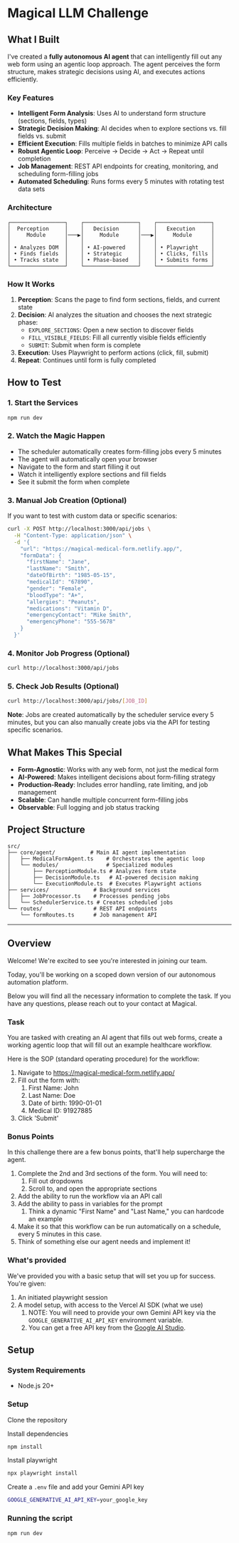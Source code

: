 # Magical LLM Challenge

## What I Built

I've created a **fully autonomous AI agent** that can intelligently fill out any web form using an agentic loop approach. The agent perceives the form structure, makes strategic decisions using AI, and executes actions efficiently.

### Key Features

- **Intelligent Form Analysis**: Uses AI to understand form structure (sections, fields, types)
- **Strategic Decision Making**: AI decides when to explore sections vs. fill fields vs. submit
- **Efficient Execution**: Fills multiple fields in batches to minimize API calls
- **Robust Agentic Loop**: Perceive → Decide → Act → Repeat until completion
- **Job Management**: REST API endpoints for creating, monitoring, and scheduling form-filling jobs
- **Automated Scheduling**: Runs forms every 5 minutes with rotating test data sets

### Architecture

```
┌─────────────────┐    ┌─────────────────┐    ┌─────────────────┐
│  Perception     │    │   Decision      │    │   Execution     │
│     Module      │───▶│     Module      │───▶│     Module      │
│                 │    │                 │    │                 │
│ • Analyzes DOM  │    │ • AI-powered    │    │ • Playwright    │
│ • Finds fields  │    │ • Strategic     │    │ • Clicks, fills │
│ • Tracks state  │    │ • Phase-based   │    │ • Submits forms │
└─────────────────┘    └─────────────────┘    └─────────────────┘
```

### How It Works

1. **Perception**: Scans the page to find form sections, fields, and current state
2. **Decision**: AI analyzes the situation and chooses the next strategic phase:
   - `EXPLORE_SECTIONS`: Open a new section to discover fields
   - `FILL_VISIBLE_FIELDS`: Fill all currently visible fields efficiently
   - `SUBMIT`: Submit when form is complete
3. **Execution**: Uses Playwright to perform actions (click, fill, submit)
4. **Repeat**: Continues until form is fully completed

## How to Test

### 1. Start the Services
```bash
npm run dev
```

### 2. Watch the Magic Happen
- The scheduler automatically creates form-filling jobs every 5 minutes
- The agent will automatically open your browser
- Navigate to the form and start filling it out
- Watch it intelligently explore sections and fill fields
- See it submit the form when complete

### 3. Manual Job Creation (Optional)
If you want to test with custom data or specific scenarios:
```bash
curl -X POST http://localhost:3000/api/jobs \
  -H "Content-Type: application/json" \
  -d '{
    "url": "https://magical-medical-form.netlify.app/",
    "formData": {
      "firstName": "Jane",
      "lastName": "Smith", 
      "dateOfBirth": "1985-05-15",
      "medicalId": "67890",
      "gender": "Female",
      "bloodType": "A+",
      "allergies": "Peanuts",
      "medications": "Vitamin D",
      "emergencyContact": "Mike Smith",
      "emergencyPhone": "555-5678"
    }
  }'
```

### 4. Monitor Job Progress (Optional)
```bash
curl http://localhost:3000/api/jobs
```

### 5. Check Job Results (Optional)
```bash
curl http://localhost:3000/api/jobs/[JOB_ID]
```

**Note**: Jobs are created automatically by the scheduler service every 5 minutes, but you can also manually create jobs via the API for testing specific scenarios.

## What Makes This Special

- **Form-Agnostic**: Works with any web form, not just the medical form
- **AI-Powered**: Makes intelligent decisions about form-filling strategy
- **Production-Ready**: Includes error handling, rate limiting, and job management
- **Scalable**: Can handle multiple concurrent form-filling jobs
- **Observable**: Full logging and job status tracking

## Project Structure

```
src/
├── core/agent/           # Main AI agent implementation
│   ├── MedicalFormAgent.ts    # Orchestrates the agentic loop
│   └── modules/               # Specialized modules
│       ├── PerceptionModule.ts # Analyzes form state
│       ├── DecisionModule.ts   # AI-powered decision making
│       └── ExecutionModule.ts  # Executes Playwright actions
├── services/              # Background services
│   ├── JobProcessor.ts    # Processes pending jobs
│   └── SchedulerService.ts # Creates scheduled jobs
└── routes/                # REST API endpoints
    └── formRoutes.ts      # Job management API
```

---

## Overview

Welcome! We're excited to see you're interested in joining our team.

Today, you'll be working on a scoped down version of our autonomous automation platform.

Below you will find all the necessary information to complete the task. If you have any questions, please reach out to your contact at Magical.

### Task

You are tasked with creating an AI agent that fills out web forms, create a working agentic loop
that will fill out an example healthcare workflow.

Here is the SOP (standard operating procedure) for the workflow:
1. Navigate to https://magical-medical-form.netlify.app/
2. Fill out the form with:
   1. First Name: John
   2. Last Name: Doe
   3. Date of birth: 1990-01-01
   4. Medical ID: 91927885
3. Click 'Submit'

### Bonus Points

In this challenge there are a few bonus points, that'll help supercharge the agent.

1. Complete the 2nd and 3rd sections of the form. You will need to:
   1. Fill out dropdowns
   2. Scroll to, and open the appropriate sections
2. Add the ability to run the workflow via an API call
3. Add the ability to pass in variables for the prompt
   1. Think a dynamic "First Name" and "Last Name," you can hardcode an example
4. Make it so that this workflow can be run automatically on a schedule, every 5 minutes in this
   case.
5. Think of something else our agent needs and implement it!

### What's provided

We've provided you with a basic setup that will set you up for success. You're given:

1. An initiated playwright session
2. A model setup, with access to the Vercel AI SDK (what we use)
   1. NOTE: You will need to provide your own Gemini API key via the `GOOGLE_GENERATIVE_AI_API_KEY` environment variable.
   2. You can get a free API key from the [Google AI Studio](https://aistudio.google.com/apikey).

## Setup

### System Requirements

- Node.js 20+


### Setup

Clone the repository

Install dependencies
```bash
npm install
```

Install playwright
```bash
npx playwright install
```

Create a `.env` file and add your Gemini API key

```bash
GOOGLE_GENERATIVE_AI_API_KEY=your_google_key
```

### Running the script

```bash
npm run dev
```



